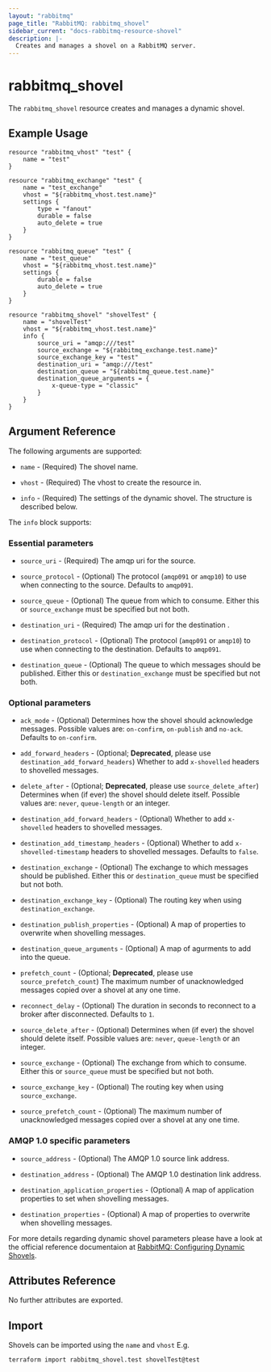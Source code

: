 ```yaml
---
layout: "rabbitmq"
page_title: "RabbitMQ: rabbitmq_shovel"
sidebar_current: "docs-rabbitmq-resource-shovel"
description: |-
  Creates and manages a shovel on a RabbitMQ server.
---
```


# rabbitmq\_shovel

The ``rabbitmq_shovel`` resource creates and manages a dynamic shovel.

## Example Usage

```hcl
resource "rabbitmq_vhost" "test" {
    name = "test"
}

resource "rabbitmq_exchange" "test" {
    name = "test_exchange"
    vhost = "${rabbitmq_vhost.test.name}"
    settings {
        type = "fanout"
        durable = false
        auto_delete = true
    }
}

resource "rabbitmq_queue" "test" {
	name = "test_queue"
	vhost = "${rabbitmq_vhost.test.name}"
	settings {
		durable = false
		auto_delete = true
	}
}

resource "rabbitmq_shovel" "shovelTest" {
	name = "shovelTest"
	vhost = "${rabbitmq_vhost.test.name}"
	info {
		source_uri = "amqp:///test"
		source_exchange = "${rabbitmq_exchange.test.name}"
		source_exchange_key = "test"
		destination_uri = "amqp:///test"
		destination_queue = "${rabbitmq_queue.test.name}"
		destination_queue_arguments = {
			x-queue-type = "classic"
		}
	}
}
```

## Argument Reference

The following arguments are supported:

* `name` - (Required) The shovel name.

* `vhost` - (Required) The vhost to create the resource in.

* `info` - (Required) The settings of the dynamic shovel. The structure is
  described below.

The `info` block supports:

### Essential parameters

* `source_uri` - (Required) The amqp uri for the source.

* `source_protocol` - (Optional) The protocol (`amqp091` or `amqp10`) to use when connecting to the source.
Defaults to `amqp091`.

* `source_queue` - (Optional) The queue from which to consume.
Either this or `source_exchange` must be specified but not both.

* `destination_uri` - (Required) The amqp uri for the destination .

* `destination_protocol` - (Optional) The protocol (`amqp091` or `amqp10`) to use when connecting to the destination.
Defaults to `amqp091`.

* `destination_queue` - (Optional) The queue to which messages should be published.
Either this or `destination_exchange` must be specified but not both.

### Optional parameters

* `ack_mode` - (Optional) Determines how the shovel should acknowledge messages. Possible values are: `on-confirm`, `on-publish` and `no-ack`.
Defaults to `on-confirm`.

* `add_forward_headers` - (Optional; **Deprecated**, please use `destination_add_forward_headers`) Whether to add `x-shovelled` headers to shovelled messages.

* `delete_after` - (Optional; **Deprecated**, please use `source_delete_after`) Determines when (if ever) the shovel should delete itself. Possible values are: `never`, `queue-length` or an integer.

* `destination_add_forward_headers` - (Optional) Whether to add `x-shovelled` headers to shovelled messages.

* `destination_add_timestamp_headers` - (Optional) Whether to add `x-shovelled-timestamp` headers to shovelled messages.
Defaults to `false`.

* `destination_exchange` - (Optional) The exchange to which messages should be published.
Either this or `destination_queue` must be specified but not both.

* `destination_exchange_key` - (Optional) The routing key when using `destination_exchange`.

* `destination_publish_properties` - (Optional) A map of properties to overwrite when shovelling messages.

* `destination_queue_arguments` - (Optional) A map of agurments to add into the queue.

* `prefetch_count` - (Optional; **Deprecated**, please use `source_prefetch_count`) The maximum number of unacknowledged messages copied over a shovel at any one time.

* `reconnect_delay` - (Optional) The duration in seconds to reconnect to a broker after disconnected.
Defaults to `1`.

* `source_delete_after` - (Optional) Determines when (if ever) the shovel should delete itself. Possible values are: `never`, `queue-length` or an integer.

* `source_exchange` - (Optional) The exchange from which to consume.
Either this or `source_queue` must be specified but not both.

* `source_exchange_key` - (Optional) The routing key when using `source_exchange`.

* `source_prefetch_count` - (Optional) The maximum number of unacknowledged messages copied over a shovel at any one time.

### AMQP 1.0 specific parameters

* `source_address` - (Optional) The AMQP 1.0 source link address.

* `destination_address` - (Optional) The AMQP 1.0 destination link address.

* `destination_application_properties` - (Optional) A map of application properties to set when shovelling messages.

* `destination_properties` - (Optional) A map of properties to overwrite when shovelling messages.

For more details regarding dynamic shovel parameters please have a look at the official reference documentaion at [RabbitMQ: Configuring Dynamic Shovels](https://www.rabbitmq.com/shovel-dynamic.html).

## Attributes Reference

No further attributes are exported.

## Import

Shovels can be imported using the `name` and `vhost`
E.g.

```
terraform import rabbitmq_shovel.test shovelTest@test
```
